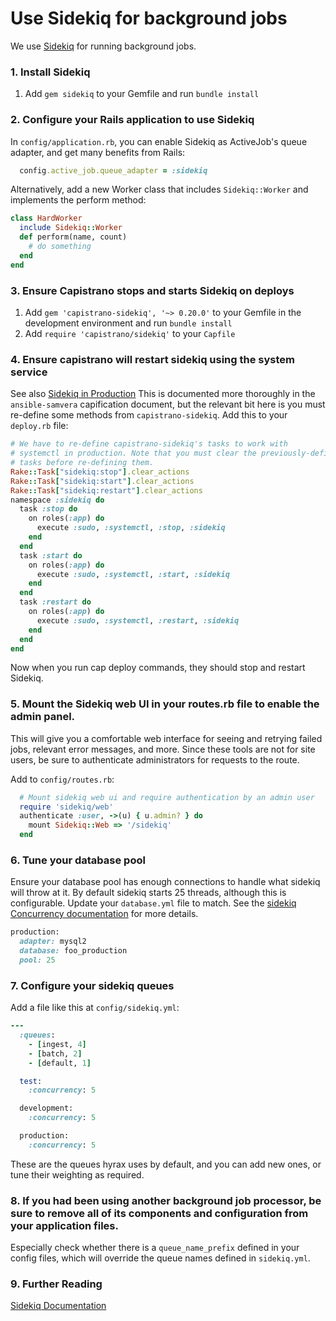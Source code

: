 # Use Sidekiq for background jobs

We use [Sidekiq](https://github.com/mperham/sidekiq) for running background jobs.

### 1. Install Sidekiq

1. Add `gem sidekiq` to your Gemfile and run `bundle install`

### 2. Configure your Rails application to use Sidekiq

In `config/application.rb`, you can enable Sidekiq as ActiveJob's queue adapter, and get many benefits from Rails:
```ruby
  config.active_job.queue_adapter = :sidekiq
```
Alternatively, add a new Worker class that includes `Sidekiq::Worker` and implements the perform method:

```ruby
class HardWorker
  include Sidekiq::Worker
  def perform(name, count)
    # do something
  end
end
```

### 3. Ensure Capistrano stops and starts Sidekiq on deploys

1. Add `gem 'capistrano-sidekiq', '~> 0.20.0'` to your Gemfile in the development environment and run `bundle install`
2. Add `require 'capistrano/sidekiq'` to your `Capfile`

### 4. Ensure capistrano will restart sidekiq using the system service
See also [Sidekiq in Production](../production/sidekiq_in_production.md)
This is documented more thoroughly in the `ansible-samvera` capification document, but the relevant bit here is you must re-define some methods from `capistrano-sidekiq`. Add this to your `deploy.rb` file:

```ruby
# We have to re-define capistrano-sidekiq's tasks to work with
# systemctl in production. Note that you must clear the previously-defined
# tasks before re-defining them.
Rake::Task["sidekiq:stop"].clear_actions
Rake::Task["sidekiq:start"].clear_actions
Rake::Task["sidekiq:restart"].clear_actions
namespace :sidekiq do
  task :stop do
    on roles(:app) do
      execute :sudo, :systemctl, :stop, :sidekiq
    end
  end
  task :start do
    on roles(:app) do
      execute :sudo, :systemctl, :start, :sidekiq
    end
  end
  task :restart do
    on roles(:app) do
      execute :sudo, :systemctl, :restart, :sidekiq
    end
  end
end
```

Now when you run cap deploy commands, they should stop and restart Sidekiq.

### 5. Mount the Sidekiq web UI in your routes.rb file to enable the admin panel.

This will give you a comfortable web interface for seeing and retrying failed jobs, relevant error messages, and more. Since these tools are not for site users, be sure to authenticate administrators for requests to the route.

Add to `config/routes.rb`:

```ruby
  # Mount sidekiq web ui and require authentication by an admin user
  require 'sidekiq/web'
  authenticate :user, ->(u) { u.admin? } do
    mount Sidekiq::Web => '/sidekiq'
  end
```

### 6. Tune your database pool
Ensure your database pool has enough connections to handle what sidekiq will throw at it. By default sidekiq starts 25 threads, although this is configurable. Update your `database.yml` file to match. See the [sidekiq Concurrency documentation](https://github.com/mperham/sidekiq/wiki/Advanced-Options#concurrency) for more details.
```ruby
production:
  adapter: mysql2
  database: foo_production
  pool: 25
```

### 7. Configure your sidekiq queues
Add a file like this at `config/sidekiq.yml`:
```ruby
---
  :queues:
    - [ingest, 4]
    - [batch, 2]
    - [default, 1]

  test:
    :concurrency: 5

  development:
    :concurrency: 5

  production:
    :concurrency: 5
```
These are the queues hyrax uses by default, and you can add new ones, or tune their weighting as required.

### 8. If you had been using another background job processor, be sure to remove all of its components and configuration from your application files.
Especially check whether there is a `queue_name_prefix` defined in your config files, which will override the queue names defined in `sidekiq.yml`.

### 9. Further Reading

  [Sidekiq Documentation](https://github.com/mperham/sidekiq/wiki/)
